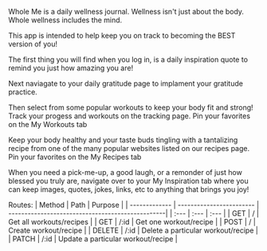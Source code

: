 Whole Me is a daily wellness journal. Wellness isn't just about the body. Whole wellness includes the mind.

This app is intended to help keep you on track to becoming the BEST version of you!

The first thing you will find when you log in, is a daily inspiration quote to remind you just how amazing you are!

Next naviagate to your daily gratitude page to implament your gratitude practice.

Then select from some popular workouts to keep your body fit and strong!
    Track your progess and workouts on the tracking page.
    Pin your favorites on the My Workouts tab

Keep your body healthy and your taste buds tingling with a tantalizing recipe from one of the many popular websites listed on our recipes page.
    Pin your favorites on the My Recipes tab

When you need a pick-me-up, a good laugh, or a remonder of just how blessed you truly are, navigate over to your My Inspiration tab where you can keep images, quotes, jokes, links, etc to anything that brings you joy!



Routes:
| Method        | Path                     | Purpose                                          |
| ------------- | ------------------------ | -------------------------------------------------|
| :---          |  :---                    | :---                                             |
| GET           | /                        | Get all workouts/recipes                         |
| GET           | /:id                     | Get one workout/recipe                           |
| POST          | /                        | Create workout/recipe                            |
| DELETE        | /:id                     | Delete a particular workout/recipe               |
| PATCH         | /:id                     | Update a particular workout/recipe               |